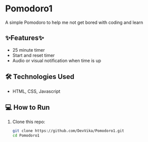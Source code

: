 # Pomodoro1

A simple Pomodoro to help me not get bored with coding and learn

## ✨Features✨
- 25 minute timer
- Start and reset timer
- Audio or visual notification when time is up

## 🛠️ Technologies Used
- HTML, CSS, Javascript

## 💻 How to Run

1. Clone this repo:
   ```bash
   git clone https://github.com/DevVika/Pomodoro1.git
   cd Pomodoro1
